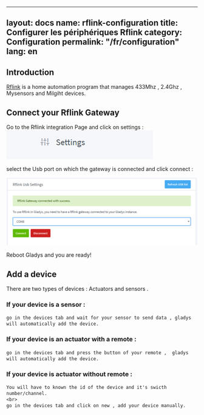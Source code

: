 
---
layout: docs
name: rflink-configuration
title: Configurer les périphériques Rflink
category: Configuration
permalink: "/fr/configuration"
lang: en
---

## Introduction

[Rflink](http://www.rflink.nl/blog2/) is a home automation program that manages 433Mhz , 2.4Ghz , Mysensors and Milgiht devices.

## Connect your Rflink Gateway

Go to the Rflink integration Page and click on settings :
<br>
<img src="/assets/image/configuration/rflink/settings.PNG" alt="Settings" class="img-responsive" />


select the Usb port on which the gateway is connected and click connect : 

<img src="/assets/image/configuration/rflink/port.PNG" alt="Port selection" class="img-responsive" />


Reboot Gladys and you are ready!



## Add a device

There are two types of devices : Actuators and sensors .

### If your device is a sensor : 
	go in the devices tab and wait for your sensor to send data , gladys will automatically add the device.
	
### If your device is an actuator with a remote : 
	go in the devices tab and press the button of your remote ,  gladys will automatically add the device.
	
### If your device is actuator without remote : 
	You will have to known the id of the device and it's swicth number/channel.
	<br>
	go in the devices tab and click on new , add your device manually.

